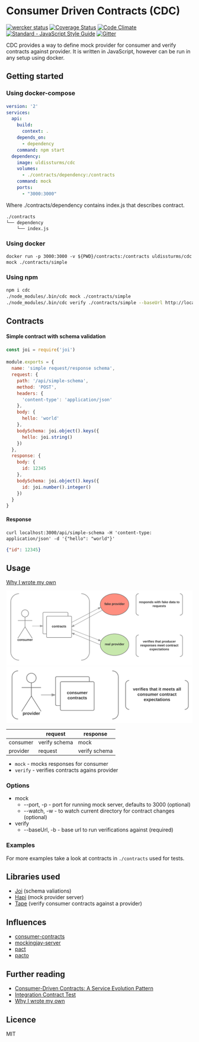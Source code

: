 # Consumer Driven Contracts (CDC)
[![wercker status](https://app.wercker.com/status/edf041d1561206d9d42fd539ad9f0e79/s/master "wercker status")](https://app.wercker.com/project/byKey/edf041d1561206d9d42fd539ad9f0e79)
[![Coverage Status](https://coveralls.io/repos/github/uldissturms/cdc/badge.svg)](https://coveralls.io/github/uldissturms/cdc)
[![Code Climate](https://codeclimate.com/github/uldissturms/cdc/badges/gpa.svg)](https://codeclimate.com/github/uldissturms/cdc)
[![Standard - JavaScript Style Guide](https://img.shields.io/badge/code%20style-standard-brightgreen.svg)](http://standardjs.com/)
[![Gitter](https://badges.gitter.im/join_chat.svg)](https://gitter.im/consumer-driven-contracts)

CDC provides a way to define mock provider for consumer and verify contracts against provider.
It is written in JavaScript, however can be run in any setup using docker.

## Getting started

### Using docker-compose
```yaml
version: '2'
services:
  api:
    build:
      context: .
    depends_on:
      - dependency
    command: npm start
  dependency:
    image: uldissturms/cdc
    volumes:
      - ./contracts/dependency:/contracts
    command: mock
    ports:
      - "3000:3000"
```

Where ./contracts/dependency contains index.js that describes contract.
```
./contracts
└── dependency
    └── index.js
```

### Using docker
```
docker run -p 3000:3000 -v ${PWD}/contracts:/contracts uldissturms/cdc mock ./contracts/simple
```

### Using npm
```bash
npm i cdc
./node_modules/.bin/cdc mock ./contracts/simple
./node_modules/.bin/cdc verify ./contracts/simple --baseUrl http://localhost:3000
```

## Contracts

#### Simple contract with schema validation
```javascript
const joi = require('joi')

module.exports = {
  name: 'simple request/response schema',
  request: {
    path: '/api/simple-schema',
    method: 'POST',
    headers: {
      'content-type': 'application/json'
    },
    body: {
      hello: 'world'
    },
    bodySchema: joi.object().keys({
      hello: joi.string()
    })
  },
  response: {
    body: {
      id: 12345
    },
    bodySchema: joi.object().keys({
      id: joi.number().integer()
    })
  }
}
```
#### Response
```
curl localhost:3000/api/simple-schema -H 'content-type: application/json' -d '{"hello": "world"}'
```
``` json
{"id": 12345}
```

## Usage

[Why I wrote my own](http://uldissturms.github.io/2016/12/28/why-i-wrote-my-own-consumer-driven-contracts-library/)

![](/docs/consumer.png)
![](/docs/provider.png)

|          | request       | response      |
| ---------|---------------| --------------|
| consumer | verify schema | mock          |
| provider | request       | verify schema |

- `mock` - mocks responses for consumer
- `verify` - verifies contracts agains provider

### Options
- mock
  - --port, -p - port for running mock server, defaults to 3000 (optional)
  - --watch, -w - to watch current directory for contract changes (optional)
- verify
  - --baseUrl, -b - base url to run verifications against (required)

### Examples

For more examples take a look at contracts in `./contracts` used for tests.

## Libraries used
- [Joi](https://npmjs.com/joi) (schema valiations)
- [Hapi](https://npmjs.com/hapi) (mock provider server)
- [Tape](https://npmjs.com/tape) (verify consumer contracts against a provider)

## Influences
- [consumer-contracts](https://www.npmjs.com/consumer-contracts)
- [mockingjay-server](https://github.com/quii/mockingjay-server)
- [pact](https://github.com/realestate-com-au/pact)
- [pacto](https://github.com/thoughtworks/pacto)

## Further reading
- [Consumer-Driven Contracts: A Service Evolution Pattern](http://martinfowler.com/articles/consumerDrivenContracts.html)
- [Integration Contract Test](http://martinfowler.com/bliki/IntegrationContractTest.html)
- [Why I wrote my own](http://uldissturms.github.io/2016/12/28/why-i-wrote-my-own-consumer-driven-contracts-library/)

## Licence

MIT
